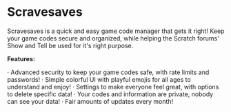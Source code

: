 # Scravesaves

Scravesaves is a quick and easy game code manager that gets it right! Keep your game codes secure and organized, while helping the Scratch forums' Show and Tell be used for it's right purpose.

**Features:**

· Advanced security to keep your game codes safe, with rate limits and passwords!
· Simple colorful UI with playful emojis for all ages to understand and enjoy!
· Settings to make everyone feel great, with options to delete specific data!
· Your codes and information are private, nobody can see your data!
· Fair amounts of updates every month!
